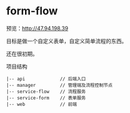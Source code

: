 # form-flow

预览：http://47.94.198.39

目标是做一个自定义表单，自定义简单流程的东西。

还在很初期。

项目结构
```
|-- api             // 后端入口
|-- manager         // 管理端及流程控制节点
|-- service-flow    // 流程服务
|-- service-form    // 表单服务
|-- web             // 前端
```

